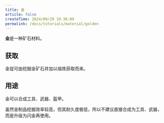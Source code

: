 ```yaml
---
title: 金
article: false
createTime: 2024/09/29 19:36:09
permalink: /docs/tutorials/material/golden
---
```

**金**是一种矿石材料。

## 获取
金锭可由挖掘金矿石并加以熔炼获取而来。

## 用途
金可以合成工具、武器、盔甲。

虽然金制品挖掘效率较高，但其耐久度极低，所以不建议直接合成为工具、武器，而是升级为闪金再使用。